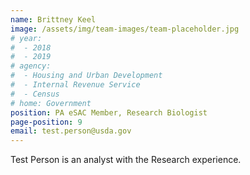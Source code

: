 ```yaml
---
name: Brittney Keel
image: /assets/img/team-images/team-placeholder.jpg
# year:
#  - 2018
#  - 2019
# agency:   
#  - Housing and Urban Development
#  - Internal Revenue Service
#  - Census
# home: Government
position: PA eSAC Member, Research Biologist
page-position: 9
email: test.person@usda.gov
---
```


Test Person is an analyst with the Research experience.
